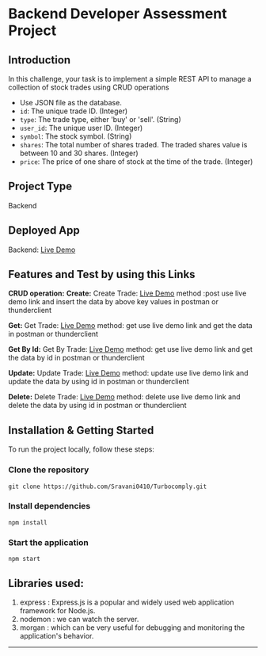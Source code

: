 # Backend Developer Assessment Project

## Introduction
In this challenge, your task is to implement a simple REST API to manage a collection of stock trades using CRUD operations
- Use JSON file as the database.
- `id`: The unique trade ID. (Integer)
- `type`: The trade type, either 'buy' or 'sell'. (String)
- `user_id`: The unique user ID. (Integer)
- `symbol`: The stock symbol. (String)
- `shares`: The total number of shares traded. The traded shares value is between 10 and 30 shares. (Integer)
- `price`: The price of one share of stock at the time of the trade. (Integer)

## Project Type
Backend

## Deployed App
Backend: [Live Demo](https://turbocomply.vercel.app/)


## Features and Test by using this Links
**CRUD  operation:** 
  **Create:**
    Create Trade: [Live Demo](https://turbocomply.vercel.app/trades)
    method :post
    use live demo link and insert the data by above key values in postman or thunderclient

 **Get:**
    Get Trade: [Live Demo](https://turbocomply.vercel.app/trades)
    method: get
    use live demo link and get the data in postman or thunderclient

 **Get By Id:**
    Get By Trade: [Live Demo](https://turbocomply.vercel.app/trades/:id)
    method: get
    use live demo link and get the data by id in postman or thunderclient

**Update:**
    Update Trade: [Live Demo](https://turbocomply.vercel.app/trades/:id)
    method: update
    use live demo link and update the data by using id in postman or thunderclient

 **Delete:**
    Delete Trade: [Live Demo](https://turbocomply.vercel.app/trades/:id)
    method: delete
    use live demo link and delete the data by using id in postman or thunderclient

## Installation & Getting Started
To run the project locally, follow these steps:

### Clone the repository

    git clone https://github.com/Sravani0410/Turbocomply.git
    
### Install dependencies
 
    npm install 


### Start the application

    npm start

## Libraries used:
  
  1. express : Express.js is a popular and widely used web application framework for Node.js.
  2. nodemon : we can watch the server.
  3. morgan : which can be very useful for debugging and monitoring the application's behavior.

---